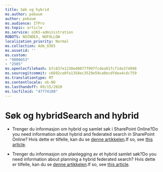 ```yaml
---
title: Søk og hybrid
ms.author: pebaum
author: pebaum
ms.audience: ITPro
ms.topic: article
ms.service: o365-administration
ROBOTS: NOINDEX, NOFOLLOW
localization_priority: Normal
ms.collection: Adm_O365
ms.assetid: ''
ms.custom:
- "9000653"
- "2505"
ms.openlocfilehash: b7c837e1230e40077f997fcdea91fcf14e374998
ms.sourcegitcommit: c6692ce0fa1358ec3529e59ca0ecdfdea4cdc759
ms.translationtype: MT
ms.contentlocale: nb-NO
ms.lasthandoff: 09/15/2020
ms.locfileid: "47774108"
---
```

# <a name="search-and-hybrid"></a><span data-ttu-id="2cd28-102">Søk og hybrid</span><span class="sxs-lookup"><span data-stu-id="2cd28-102">Search and hybrid</span></span>

- <span data-ttu-id="2cd28-103">Trenger du informasjon om hybrid og samlet søk i SharePoint Online?</span><span class="sxs-lookup"><span data-stu-id="2cd28-103">Do you need information about hybrid and federated search in SharePoint Online?</span></span> <span data-ttu-id="2cd28-104">Hvis dette er tilfelle, kan du se [denne artikkelen](https://docs.microsoft.com/sharepoint/hybrid/hybrid-search-in-sharepoint).</span><span class="sxs-lookup"><span data-stu-id="2cd28-104">If so, see [this article](https://docs.microsoft.com/sharepoint/hybrid/hybrid-search-in-sharepoint).</span></span>

- <span data-ttu-id="2cd28-105">Trenger du informasjon om planlegging av et hybrid samlet søk?</span><span class="sxs-lookup"><span data-stu-id="2cd28-105">Do you need information about planning a hybrid federated search?</span></span>  <span data-ttu-id="2cd28-106">Hvis dette er tilfelle, kan du se [denne artikkelen](https://docs.microsoft.com/sharepoint/hybrid/plan-hybrid-federated-search).</span><span class="sxs-lookup"><span data-stu-id="2cd28-106">If so, see [this article](https://docs.microsoft.com/sharepoint/hybrid/plan-hybrid-federated-search).</span></span>



